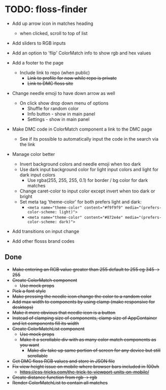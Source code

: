 # TODO: floss-finder

- Add up arrow icon in matches heading
    - when clicked, scroll to top of list

- Add sliders to RGB inputs

- Add an option to 'flip' ColorMatch info to show rgb and hex values

- Add a footer to the page
    - Include link to repo (when public)
        - ~~Link to profile for now while repo is private~~
        - ~~Link to DMC floss site~~

- Change needle emoji to have down arrow as well
    - On click show drop down menu of options
        - Shuffle for random color
        - Info button - show in main panel
        - Settings - show in main panel

- Make DMC code in ColorMatch component a link to the DMC page
    - See if its possible to automatically input the code in the search via the link

- Manage color better
    - Invert background colors and needle emoji when too dark
    - Use dark input background color for light input colors and light for dark input colors
        - Use rgba(255, 255, 255, 0.1) for border / bg color for dark matches
    - Change caret-color to input color except invert when too dark or bright
    - Set meta tag 'theme-color' for both prefers light and dark: 
        - ```<meta name="theme-color" content="#f9f9f9" media="(prefers-color-scheme: light)">```
        - ```<meta name="theme-color" content="#872e4e" media="(prefers-color-scheme: dark)">```

- Add transitions on input change

- Add other flosss brand codes

## Done
- ~~Make entering an RGB value greater than 255 default to 255 eg 345 -> 255~~
- ~~Create ColorMatch component~~
    - ~~Use mock props~~
- ~~Pick a font style~~
- ~~Make pressing the needle icon change the color to a random color~~
- ~~Add max width to components by using clamp (make responsive for desktops)~~
- ~~Make it more obvious that needle icon is a button~~
- ~~Instead of clamping size of components, clamp size of AppContainer and let components fill its width~~
- ~~Create ColorMatchList component~~
    - ~~Use mock props~~
    - ~~Make it a scrollable div with as many color match components as you want~~
        - ~~Make div take up same portion of screen for any device but still scrollable~~
- ~~Get DMC floss RGB values and store in JSON file~~
- ~~Fix view height issue on mobile where browser bars included in 100vh~~
    - ~~https://css-tricks.com/the-trick-to-viewport-units-on-mobile/~~
- ~~Create distance function from rgb -> rgb~~
- ~~Render ColorMatchList to contain all matches~~